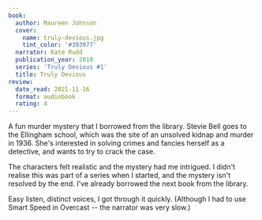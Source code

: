```yaml
---
book:
  author: Maureen Johnson
  cover:
    name: truly-devious.jpg
    tint_color: '#393977'
  narrator: Kate Rudd
  publication_year: 2018
  series: 'Truly Devious #1'
  title: Truly Devious
review:
  date_read: 2021-11-16
  format: audiobook
  rating: 4
---
```


A fun murder mystery that I borrowed from the library.
Stevie Bell goes to the Ellingham school, which was the site of an unsolved kidnap and murder in 1936.
She's interested in solving crimes and fancies herself as a detective, and wants to try to crack the case.

The characters felt realistic and the mystery had me intrigued.
I didn't realise this was part of a series when I started, and the mystery isn't resolved by the end.
I've already borrowed the next book from the library.

Easy listen, distinct voices, I got through it quickly.
(Although I had to use Smart Speed in Overcast -- the narrator was very slow.)